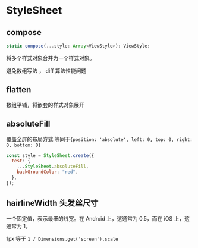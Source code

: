 # StyleSheet

## compose

```js
static compose(...style: Array<ViewStyle>): ViewStyle;
```

将多个样式对象合并为一个样式对象。

避免数组写法 ， diff 算法性能问题

## flatten

数组平铺，将嵌套的样式对象展开

## absoluteFill

覆盖全屏的布局方式
等同于`{position: 'absolute', left: 0, top: 0, right: 0, bottom: 0}`

```jsx
const style = StyleSheet.create({
  test: {
    ...StyleSheet.absoluteFill,
    backGroundColor: "red",
  },
});
```

## hairlineWidth 头发丝尺寸

一个固定值，表示最细的线宽。在 Android 上，这通常为 0.5，而在 iOS 上，这通常为 1。

1px 等于 `1 / Dimensions.get('screen').scale`
